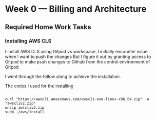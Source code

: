 # Week 0 — Billing and Architecture

## Required Home Work Tasks

### Installing AWS CLS

I install AWS CLS using Gitpod vs workspace. I initially encounter issue when I want to push the changes
But I figure it out by granting access to Gitpod to make psuh changes to Github from the control environment of Gitpod

I went through the follow along to achieve the installation.

The codes I used for the installing

```

curl "https://awscli.amazonaws.com/awscli-exe-linux-x86_64.zip" -o "awscliv2.zip"
unzip awscliv2.zip
sudo ./aws/install

```

